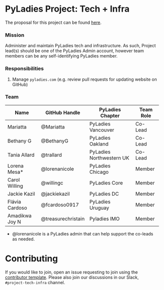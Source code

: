# PyLadies Project: Tech + Infra

The proposal for this project can be found [here](https://github.com/pyladies/global-organizing/issues/35).

### Mission

Administer and maintain PyLadies tech and infrastructure. As such, Project lead(s) should be one of the PyLadies Admin account, however team members can be any self-identifying PyLadies member.

### Responsibilities

1. Manage `pyladies.com` (e.g. review pull requests for updating website on GitHub)

### Team

Name | GitHub Handle | PyLadies Chapter | Team Role |
| --| --| --| --|
| Mariatta | @Mariatta  | PyLadies Vancouver | Co-Lead |
| Bethany G | @BethanyG   | PyLadies Oakland | Co-Lead |
| Tania Allard | @trallard  | PyLadies Northwestern UK | Co-Lead |
| Lorena Mesa* | @lorenanicole | PyLadies Chicago | Member |
| Carol Willing | @willingc   | PyLadies Core | Member |
| Jackie Kazil | @jackiekazil   | PyLadies DC | Member |
| Flávia Cardoso | @fcardoso0917  | PyLadies Uruguay | Member |
| Amadikwa Joy N | @treasurechristain | Pyladies IMO | Member |
* @lorenanicole is a PyLadies admin that can help support the co-leads as needed.

# Contributing

If you would like to join, open an issue requesting to join using the [contributor template](https://github.com/pyladies/pyladies/issues/new). Please also join our discussions in our Slack, `#project-tech-infra` channel.
